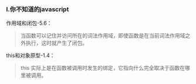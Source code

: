 ### I.你不知道的javascript

作用域和闭包-5.6：
> 当函数可以记住并访问所在的词法作用域，即使函数是在当前词法作用域之外执行，这时就产生了闭包。

this和对象原型-1.4：
> this 实际上是在函数被调用时发生的绑定，它指向什么完全取决于函数在哪里被调用。